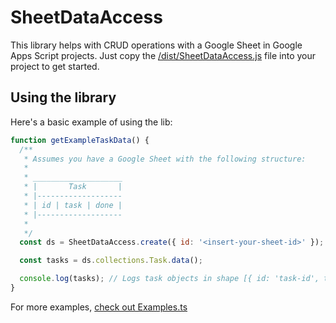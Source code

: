 # SheetDataAccess

This library helps with CRUD operations with a Google Sheet in Google Apps Script projects.
Just copy the [/dist/SheetDataAccess.js](dist/SheetDataAccess.js) file into your project to get started.

## Using the library

Here's a basic example of using the lib:

```JavaScript
function getExampleTaskData() {
  /**
   * Assumes you have a Google Sheet with the following structure:
   * 
   * ____________________
   * |       Task       |
   * |-------------------
   * | id | task | done |
   * |-------------------
   * 
   */
  const ds = SheetDataAccess.create({ id: '<insert-your-sheet-id>' });

  const tasks = ds.collections.Task.data();

  console.log(tasks); // Logs task objects in shape [{ id: 'task-id', task: 'task details': done: true/false }]
}
```

For more examples, [check out Examples.ts](src/Examples.ts)